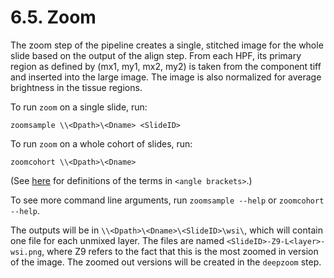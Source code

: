 # 6.5. Zoom

The zoom step of the pipeline creates a single, stitched image for the
whole slide based on the output of the align step.  From each HPF, its
primary region as defined by (mx1, my1, mx2, my2) is taken from the
component tiff and inserted into the large image.  The image is also
normalized for average brightness in the tissue regions.

To run `zoom` on a single slide, run:
```
zoomsample \\<Dpath>\<Dname> <SlideID>
```

To run `zoom` on a whole cohort of slides, run:
```
zoomcohort \\<Dpath>\<Dname>
```
(See [here](../../scans/docs/Definitions.md#43-definitions) for definitions
of the terms in `<angle brackets>`.)

To see more command line arguments, run `zoomsample --help` or `zoomcohort --help`.

The outputs will be in `\\<Dpath>\<Dname>\<SlideID>\wsi\`, which will contain one file
for each unmixed layer.  The files are named `<SlideID>-Z9-L<layer>-wsi.png`,
where Z9 refers to the fact that this is the most zoomed in version of the image.
The zoomed out versions will be created in the `deepzoom` step.
